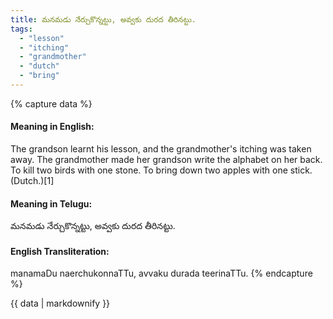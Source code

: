 ```yaml
---
title: మనమడు నేర్చుకొన్నట్టు, అవ్వకు దురద తీరినట్టు.
tags:
  - "lesson"
  - "itching"
  - "grandmother"
  - "dutch"
  - "bring"
---
```


{% capture data %}
#### Meaning in English:
The grandson learnt his lesson, and the grandmother's itching was taken away.
The grandmother made her grandson write the alphabet on her back.
To kill two birds with one stone.
To bring down two apples with one stick. (Dutch.)[1]

#### Meaning in Telugu:
మనమడు నేర్చుకొన్నట్టు, అవ్వకు దురద తీరినట్టు.

#### English Transliteration:
manamaDu naerchukonnaTTu, avvaku durada teerinaTTu.
{% endcapture %}

{{ data | markdownify }}

